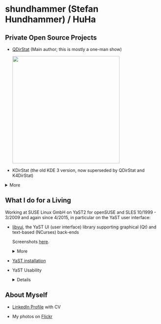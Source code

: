 # shundhammer (Stefan Hundhammer) / HuHa

## Private Open Source Projects

- [QDirStat](https://github.com/shundhammer/qdirstat) (Main author; this is mostly a one-man show)

  [<img width="350" src="https://github.com/shundhammer/qdirstat/blob/master/screenshots/QDirStat-main-win.png">](https://github.com/shundhammer/qdirstat)

- KDirStat (the old KDE 3 version, now superseded by QDirStat and K4DirStat)

<details>
  <summary>More</summary>

  - [QPhotoView](https://github.com/shundhammer/qphotoview)
  - [CommentedConfigFile C++ Class](https://github.com/shundhammer/commented-config-file)
  - [HuHa's Linux Tips](https://github.com/shundhammer/huha-linux-tips)
</details>



## What I do for a Living

Working at SUSE Linux GmbH on YaST2 for openSUSE and SLES
10/1999 - 3/2009 and again since 4/2015, in particular on the YaST user interface:

- [libyui](https://github.com/libyui/libyui), the YaST UI (user interface) library
  supporting graphical (Qt) and text-based (NCurses) back-ends

  Screenshots [here](https://github.com/yast/yast-widget-demo/issues/2).
  <details>
    <summary>More</summary>

    - [YaST widget demo](https://github.com/yast/yast-widget-demo/pull/1)
    - [YaST UI Ruby examples](https://github.com/yast/yast-ycp-ui-bindings/examples)
    - [YaST UI C++ examples](https://github.com/libyui/libyui/examples)
    - [YaST UI bindings](https://github.com/yast/yast-ycp-ui-bindings)
    - YaST UI reference documentation

      - [UI events](https://doc.opensuse.org/projects/YaST/openSUSE11.3/tdg/UI-Events.html)
      - [UI layouts](https://doc.opensuse.org/projects/YaST/openSUSE11.3/tdg/bk08ch01.html#layout-howto)
      - [UI built-ins and widgets reference documentation](https://doc.opensuse.org/projects/YaST/openSUSE11.3/tdg/Book-UIReference.html)

    </details>

- [YaST installation](https://github.com/yast/yast-installation)

- YaST Usability
  <details>

  - [YaST Installation Screenshots](https://github.com/yast/yast-installation/issues/914)
  - [Language Selection](https://github.com/yast/yast-installation/issues/912)
  - [Installation Proposal: Software, Patterns, Roles](https://github.com/yast/yast-installation/issues/917)
  - [Time Zone Selection](https://github.com/yast/yast-installation/issues/916)
  - [Online Repos](https://github.com/yast/yast-installation/issues/915)
  - [Root Password in SLE Micro Installation](https://github.com/yast/yast-installation/issues/966)

  </details>

## About Myself

- [LinkedIn Profile](https://www.linkedin.com/in/stefanhundhammer/) with CV

- My photos on [Flickr](https://www.flickr.com/photos/huha)